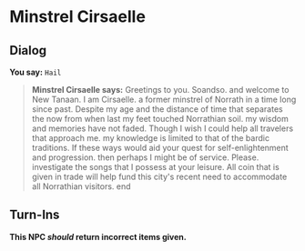 # Minstrel Cirsaelle


## Dialog

**You say:** `Hail`



>**Minstrel Cirsaelle says:** Greetings to you. Soandso. and welcome to New Tanaan. I am Cirsaelle. a former minstrel of Norrath in a time long since past. Despite my age and the distance of time that separates the now from when last my feet touched Norrathian soil. my wisdom and memories have not faded. Though I wish I could help all travelers that approach me. my knowledge is limited to that of the bardic traditions. If these ways would aid your quest for self-enlightenment and progression. then perhaps I might be of service. Please. investigate the songs that I possess at your leisure. All coin that is given in trade will help fund this city's recent need to accommodate all Norrathian visitors.
end



## Turn-Ins



**This NPC *should* return incorrect items given.**





